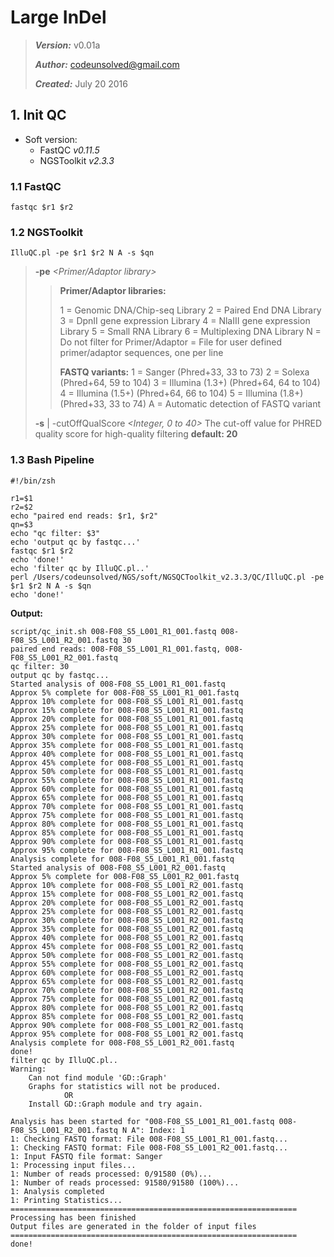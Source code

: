 # Large InDel

> ***Version:*** v0.01a
>
> ***Author:*** codeunsolved@gmail.com
>
> ***Created:*** July 20 2016



## 1.  Init QC

+ Soft version:
  + FastQC *v0.11.5*
  + NGSToolkit *v2.3.3*



### 1.1 FastQC

```shell
fastqc $r1 $r2
```



### 1.2 NGSToolkit

```shell
IlluQC.pl -pe $r1 $r2 N A -s $qn
```

> **-pe** *<Forward reads file> <Reverse reads file> <Primer/Adaptor library> <FASTQ variant>*
>
> > **Primer/Adaptor libraries:**
> >
> >  1 = Genomic DNA/Chip-seq Library
> >  2 = Paired End DNA Library
> >  3 = DpnII gene expression Library
> >  4 = NlaIII gene expression Library
> >  5 = Small RNA Library
> >  6 = Multiplexing DNA Library
> >  N = Do not filter for Primer/Adaptor
> >  <File> = File for user defined primer/adaptor sequences, one per line
> >
> > 
> >
> >  **FASTQ variants:**
> >  1 = Sanger (Phred+33, 33 to 73)
> >  2 = Solexa (Phred+64, 59 to 104)
> >  3 = Illumina (1.3+) (Phred+64, 64 to 104)
> >  4 = Illumina (1.5+) (Phred+64, 66 to 104)
> >  5 = Illumina (1.8+) (Phred+33, 33 to 74)
> >  A = Automatic detection of FASTQ variant
>
> 
>
> **-s** | -cutOffQualScore *<Integer, 0 to 40>*
>  The cut-off value for PHRED quality score for high-quality
> filtering
>  **default: 20**



### 1.3 Bash Pipeline

```shell
#!/bin/zsh

r1=$1
r2=$2
echo "paired end reads: $r1, $r2"
qn=$3
echo "qc filter: $3"
echo 'output qc by fastqc...'
fastqc $r1 $r2
echo 'done!'
echo 'filter qc by IlluQC.pl..'
perl /Users/codeunsolved/NGS/soft/NGSQCToolkit_v2.3.3/QC/IlluQC.pl -pe $r1 $r2 N A -s $qn
echo 'done!'
```



**Output:**

```
script/qc_init.sh 008-F08_S5_L001_R1_001.fastq 008-F08_S5_L001_R2_001.fastq 30
paired end reads: 008-F08_S5_L001_R1_001.fastq, 008-F08_S5_L001_R2_001.fastq
qc filter: 30
output qc by fastqc...
Started analysis of 008-F08_S5_L001_R1_001.fastq
Approx 5% complete for 008-F08_S5_L001_R1_001.fastq
Approx 10% complete for 008-F08_S5_L001_R1_001.fastq
Approx 15% complete for 008-F08_S5_L001_R1_001.fastq
Approx 20% complete for 008-F08_S5_L001_R1_001.fastq
Approx 25% complete for 008-F08_S5_L001_R1_001.fastq
Approx 30% complete for 008-F08_S5_L001_R1_001.fastq
Approx 35% complete for 008-F08_S5_L001_R1_001.fastq
Approx 40% complete for 008-F08_S5_L001_R1_001.fastq
Approx 45% complete for 008-F08_S5_L001_R1_001.fastq
Approx 50% complete for 008-F08_S5_L001_R1_001.fastq
Approx 55% complete for 008-F08_S5_L001_R1_001.fastq
Approx 60% complete for 008-F08_S5_L001_R1_001.fastq
Approx 65% complete for 008-F08_S5_L001_R1_001.fastq
Approx 70% complete for 008-F08_S5_L001_R1_001.fastq
Approx 75% complete for 008-F08_S5_L001_R1_001.fastq
Approx 80% complete for 008-F08_S5_L001_R1_001.fastq
Approx 85% complete for 008-F08_S5_L001_R1_001.fastq
Approx 90% complete for 008-F08_S5_L001_R1_001.fastq
Approx 95% complete for 008-F08_S5_L001_R1_001.fastq
Analysis complete for 008-F08_S5_L001_R1_001.fastq
Started analysis of 008-F08_S5_L001_R2_001.fastq
Approx 5% complete for 008-F08_S5_L001_R2_001.fastq
Approx 10% complete for 008-F08_S5_L001_R2_001.fastq
Approx 15% complete for 008-F08_S5_L001_R2_001.fastq
Approx 20% complete for 008-F08_S5_L001_R2_001.fastq
Approx 25% complete for 008-F08_S5_L001_R2_001.fastq
Approx 30% complete for 008-F08_S5_L001_R2_001.fastq
Approx 35% complete for 008-F08_S5_L001_R2_001.fastq
Approx 40% complete for 008-F08_S5_L001_R2_001.fastq
Approx 45% complete for 008-F08_S5_L001_R2_001.fastq
Approx 50% complete for 008-F08_S5_L001_R2_001.fastq
Approx 55% complete for 008-F08_S5_L001_R2_001.fastq
Approx 60% complete for 008-F08_S5_L001_R2_001.fastq
Approx 65% complete for 008-F08_S5_L001_R2_001.fastq
Approx 70% complete for 008-F08_S5_L001_R2_001.fastq
Approx 75% complete for 008-F08_S5_L001_R2_001.fastq
Approx 80% complete for 008-F08_S5_L001_R2_001.fastq
Approx 85% complete for 008-F08_S5_L001_R2_001.fastq
Approx 90% complete for 008-F08_S5_L001_R2_001.fastq
Approx 95% complete for 008-F08_S5_L001_R2_001.fastq
Analysis complete for 008-F08_S5_L001_R2_001.fastq
done!
filter qc by IlluQC.pl..
Warning:
	Can not find module 'GD::Graph'
	Graphs for statistics will not be produced.
			OR
	Install GD::Graph module and try again.

Analysis has been started for "008-F08_S5_L001_R1_001.fastq 008-F08_S5_L001_R2_001.fastq N A": Index: 1
1: Checking FASTQ format: File 008-F08_S5_L001_R1_001.fastq...
1: Checking FASTQ format: File 008-F08_S5_L001_R2_001.fastq...
1: Input FASTQ file format: Sanger
1: Processing input files...
1: Number of reads processed: 0/91580 (0%)...
1: Number of reads processed: 91580/91580 (100%)...
1: Analysis completed
1: Printing Statistics...
================================================================
Processing has been finished
Output files are generated in the folder of input files
================================================================
done!
```

